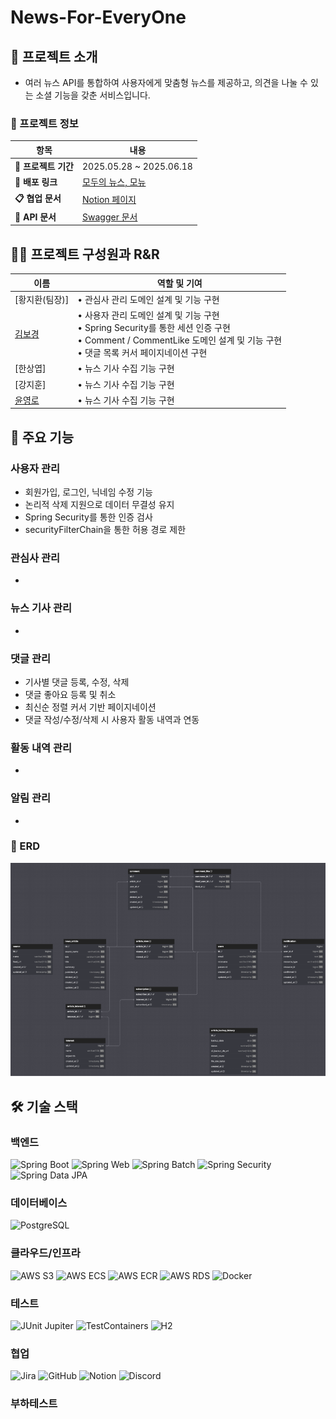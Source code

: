 # News-For-EveryOne
## 📌 프로젝트 소개


-  여러 뉴스 API를 통합하여 사용자에게 맞춤형 뉴스를 제공하고, 의견을 나눌 수 있는 소셜 기능을 갖춘 서비스입니다.

### 📌 프로젝트 정보

| 항목 | 내용             |
|------|----------------|
| **📆 프로젝트 기간** | 2025.05.28 ~ 2025.06.18 |
| **🔗 배포 링크** | [모두의 뉴스, 모뉴](http://sprint-project-1196140422.ap-northeast-2.elb.amazonaws.com/sb/monew/login) |
| **📋 협업 문서** | [Notion 페이지](https://nebula-shoulder-dc6.notion.site/200016a491728087ace2e0feb7e4a740?v=200016a49172807fb4be000c53305ab6) |
| **📘 API 문서** | [Swagger 문서](http://sprint-project-1196140422.ap-northeast-2.elb.amazonaws.com/sb/monew/api/swagger-ui/index.html) |

## 🏃‍♀️ 프로젝트 구성원과 R&R

| 이름        | 역할 및 기여                   |
|-----------|---------------------------|
| [황지환(팀장)] | • 관심사 관리 도메인 설계 및 기능 구현<br> |
| [김보경](https://github.com/BokyungKim-SPRING)     | • 사용자 관리 도메인 설계 및 기능 구현<br> • Spring Security를 통한 세션 인증 구현<br> • Comment / CommentLike 도메인 설계 및 기능 구현<br>• 댓글 목록 커서 페이지네이션 구현<br> |
| [한상엽]     | • 뉴스 기사 수집 기능 구현 |
| [강지훈]     | • 뉴스 기사 수집 기능 구현 |
| [윤영로](https://github.com/yun0ro) |  • 뉴스 기사 수집 기능 구현<br> |

## 🏫 주요 기능

### 사용자 관리
- 회원가입, 로그인, 닉네임 수정 기능
- 논리적 삭제 지원으로 데이터 무결성 유지
- Spring Security를 통한 인증 검사
- securityFilterChain을 통한 허용 경로 제한

### 관심사 관리
- 
### 뉴스 기사 관리
- 
### 댓글 관리
- 기사별 댓글 등록, 수정, 삭제
- 댓글 좋아요 등록 및 취소
- 최신순 정렬 커서 기반 페이지네이션
- 댓글 작성/수정/삭제 시 사용자 활동 내역과 연동

### 활동 내역 관리
- 
### 알림 관리
- 

### 🫙 ERD
<img src="readmeImageFile/erd.png" alt="img_1" width="600"/>

## 🛠️ 기술 스택

### 백엔드
![Spring Boot](https://img.shields.io/badge/Spring_Boot-6DB33F?style=for-the-badge&logo=springboot&logoColor=white)
![Spring Web](https://img.shields.io/badge/Spring_Web-6DB33F?style=for-the-badge&logo=spring&logoColor=white)
![Spring Batch](https://img.shields.io/badge/Spring_Batch-6DB33F?style=for-the-badge&logo=spring&logoColor=white)
![Spring Security](https://img.shields.io/badge/Spring_Security-6DB33F?style=for-the-badge&logo=spring&logoColor=white)
![Spring Data JPA](https://img.shields.io/badge/Spring_Data_JPA-6DB33F?style=for-the-badge&logo=spring&logoColor=white)

### 데이터베이스
![PostgreSQL](https://img.shields.io/badge/PostgreSQL-316192?style=for-the-badge&logo=postgresql&logoColor=white)

### 클라우드/인프라
![AWS S3](https://img.shields.io/badge/AWS_S3-569A31?style=for-the-badge&logo=amazons3&logoColor=white)
![AWS ECS](https://img.shields.io/badge/AWS_ECS-FF9900?style=for-the-badge&logo=amazonecs&logoColor=white)
![AWS ECR](https://img.shields.io/badge/AWS_ECR-232F3E?style=for-the-badge&logo=amazonaws&logoColor=white)
![AWS RDS](https://img.shields.io/badge/AWS_RDS-D22128?style=for-the-badge&logo=amazonaws&logoColor=white)
![Docker](https://img.shields.io/badge/Docker-2496ED?style=for-the-badge&logo=docker&logoColor=white)

### 테스트
![JUnit Jupiter](https://img.shields.io/badge/JUnit_Jupiter-25A162?style=for-the-badge&logo=junit5&logoColor=white)
![TestContainers](https://img.shields.io/badge/TestContainers-2496ED?style=for-the-badge&logo=docker&logoColor=white)
![H2](https://img.shields.io/badge/H2_Database-0074BD?style=for-the-badge&logo=h2&logoColor=white)

### 협업
![Jira](https://img.shields.io/badge/Jira-326CE5?style=for-the-badge&logo=jira&logoColor=white)
![GitHub](https://img.shields.io/badge/GitHub-181717?style=for-the-badge&logo=github&logoColor=white)
![Notion](https://img.shields.io/badge/Notion-000000?style=for-the-badge&logo=notion&logoColor=white)
![Discord](https://img.shields.io/badge/Discord-5865F2?style=for-the-badge&logo=discord&logoColor=white)

### 부하테스트

